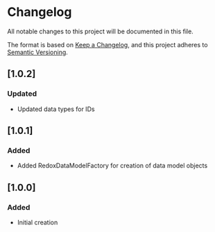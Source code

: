 # Changelog

All notable changes to this project will be documented in this file.

The format is based on [Keep a Changelog](https://keepachangelog.com/en/1.0.0/),
and this project adheres to [Semantic Versioning](https://semver.org/spec/v2.0.0.html).

## [1.0.2]

### Updated

- Updated data types for IDs 

## [1.0.1]

### Added

- Added RedoxDataModelFactory for creation of data model objects

## [1.0.0] 

### Added

- Initial creation

